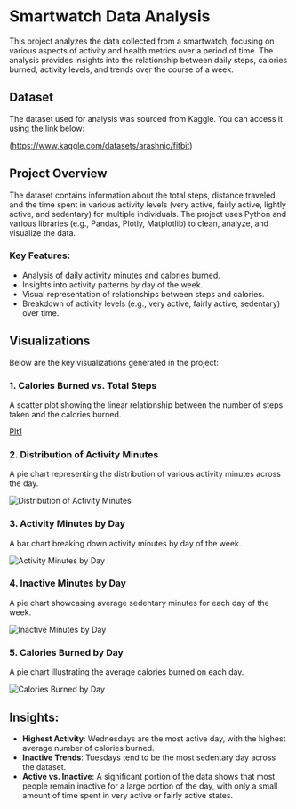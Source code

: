 # Smartwatch Data Analysis

This project analyzes the data collected from a smartwatch, focusing on various aspects of activity and health metrics over a period of time. The analysis provides insights into the relationship between daily steps, calories burned, activity levels, and trends over the course of a week.

## Dataset

The dataset used for analysis was sourced from Kaggle. You can access it using the link below:

(https://www.kaggle.com/datasets/arashnic/fitbit)

## Project Overview

The dataset contains information about the total steps, distance traveled, and the time spent in various activity levels (very active, fairly active, lightly active, and sedentary) for multiple individuals. The project uses Python and various libraries (e.g., Pandas, Plotly, Matplotlib) to clean, analyze, and visualize the data.

### Key Features:
- Analysis of daily activity minutes and calories burned.
- Insights into activity patterns by day of the week.
- Visual representation of relationships between steps and calories.
- Breakdown of activity levels (e.g., very active, fairly active, sedentary) over time.

## Visualizations

Below are the key visualizations generated in the project:

### 1. Calories Burned vs. Total Steps
A scatter plot showing the linear relationship between the number of steps taken and the calories burned.

[Plt1](https://github.com/user-attachments/assets/43c34974-71c2-4d25-ad18-65b463a84043)


### 2. Distribution of Activity Minutes
A pie chart representing the distribution of various activity minutes across the day.

![Distribution of Activity Minutes](<Insert image URL or path here>)

### 3. Activity Minutes by Day
A bar chart breaking down activity minutes by day of the week.

![Activity Minutes by Day](<Insert image URL or path here>)

### 4. Inactive Minutes by Day
A pie chart showcasing average sedentary minutes for each day of the week.

![Inactive Minutes by Day](<Insert image URL or path here>)

### 5. Calories Burned by Day
A pie chart illustrating the average calories burned on each day.

![Calories Burned by Day](<Insert image URL or path here>)

## Insights:
- **Highest Activity**: Wednesdays are the most active day, with the highest average number of calories burned.
- **Inactive Trends**: Tuesdays tend to be the most sedentary day across the dataset.
- **Active vs. Inactive**: A significant portion of the data shows that most people remain inactive for a large portion of the day, with only a small amount of time spent in very active or fairly active states.

